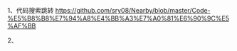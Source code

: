 1、代码搜索跳转 https://github.com/sry08/Nearby/blob/master/Code-%E5%B8%B8%E7%94%A8%E4%BB%A3%E7%A0%81%E6%90%9C%E5%AF%BB

2、
